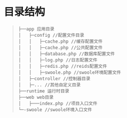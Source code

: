 # 目录结构


>```
>├──app 应用目录
>│   ├─config //配置文件目录
>│   │   ├─cache.php //缓存配置文件
>│   │   ├─cache.php //公共配置文件
>│   │   ├─database.php //数据库配置文件
>│   │   ├─log.php //日志配置文件
>│   │   ├─redis.php //reids配置文件
>│   │   ├─swoole.php //swoole环境配置文件
>│   ├─controller //控制器目录
>│   ├─... //其他自定义目录
>├──runtime 运行时目录
>├──web web目录
>│   ├───index.php //项目入口文件
>└─-swoole //swoole环境入口文件
>```
